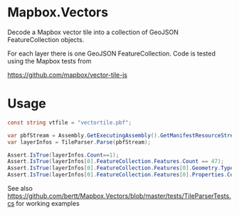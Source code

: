 # Mapbox.Vectors

Decode a Mapbox vector tile into a collection of GeoJSON FeatureCollection objects.

For each layer there is one GeoJSON FeatureCollection. Code is tested using the Mapbox tests from

https://github.com/mapbox/vector-tile-js

# Usage

```cs
const string vtfile = "vectortile.pbf";

var pbfStream = Assembly.GetExecutingAssembly().GetManifestResourceStream(vtfile);
var layerInfos = TileParser.Parse(pbfStream);

Assert.IsTrue(layerInfos.Count==1);
Assert.IsTrue(layerInfos[0].FeatureCollection.Features.Count == 47);
Assert.IsTrue(layerInfos[0].FeatureCollection.Features[0].Geometry.Type == GeoJSONObjectType.Polygon);
Assert.IsTrue(layerInfos[0].FeatureCollection.Features[0].Properties.Count==2);
```

See also https://github.com/bertt/Mapbox.Vectors/blob/master/tests/TileParserTests.cs for working examples

